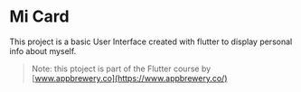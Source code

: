 # Mi Card

This project is a basic User Interface created with flutter to display personal info about myself.

> Note: this ptoject is part of the Flutter course by [www.appbrewery.co](https://www.appbrewery.co/)
